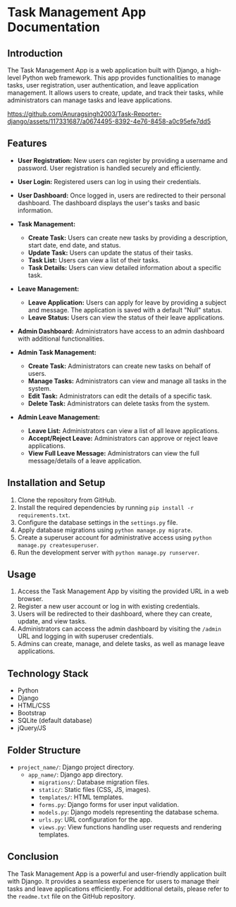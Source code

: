 # Task Management App Documentation

## Introduction
The Task Management App is a web application built with Django, a high-level Python web framework. This app provides functionalities to manage tasks, user registration, user authentication, and leave application management. It allows users to create, update, and track their tasks, while administrators can manage tasks and leave applications.

https://github.com/Anuragsingh2003/Task-Reporter-django/assets/117331687/a0674495-8392-4e76-8458-a0c95efe7dd5



## Features
- **User Registration:** New users can register by providing a username and password. User registration is handled securely and efficiently.
- **User Login:** Registered users can log in using their credentials.
- **User Dashboard:** Once logged in, users are redirected to their personal dashboard. The dashboard displays the user's tasks and basic information.
- **Task Management:**
  - **Create Task:** Users can create new tasks by providing a description, start date, end date, and status.
  - **Update Task:** Users can update the status of their tasks.
  - **Task List:** Users can view a list of their tasks.
  - **Task Details:** Users can view detailed information about a specific task.
- **Leave Management:**
  - **Leave Application:** Users can apply for leave by providing a subject and message. The application is saved with a default "Null" status.
  - **Leave Status:** Users can view the status of their leave applications.

- **Admin Dashboard:** Administrators have access to an admin dashboard with additional functionalities.
- **Admin Task Management:**
  - **Create Task:** Administrators can create new tasks on behalf of users.
  - **Manage Tasks:** Administrators can view and manage all tasks in the system.
  - **Edit Task:** Administrators can edit the details of a specific task.
  - **Delete Task:** Administrators can delete tasks from the system.
- **Admin Leave Management:**
  - **Leave List:** Administrators can view a list of all leave applications.
  - **Accept/Reject Leave:** Administrators can approve or reject leave applications.
  - **View Full Leave Message:** Administrators can view the full message/details of a leave application.

## Installation and Setup
1. Clone the repository from GitHub.
2. Install the required dependencies by running `pip install -r requirements.txt`.
3. Configure the database settings in the `settings.py` file.
4. Apply database migrations using `python manage.py migrate`.
5. Create a superuser account for administrative access using `python manage.py createsuperuser`.
6. Run the development server with `python manage.py runserver`.

## Usage
1. Access the Task Management App by visiting the provided URL in a web browser.
2. Register a new user account or log in with existing credentials.
3. Users will be redirected to their dashboard, where they can create, update, and view tasks.
4. Administrators can access the admin dashboard by visiting the `/admin` URL and logging in with superuser credentials.
5. Admins can create, manage, and delete tasks, as well as manage leave applications.




## Technology Stack
- Python
- Django
- HTML/CSS
- Bootstrap
- SQLite (default database)
- jQuery/JS

## Folder Structure
- `project_name/`: Django project directory.
  - `app_name/`: Django app directory.
    - `migrations/`: Database migration files.
    - `static/`: Static files (CSS, JS, images).
    - `templates/`: HTML templates.
    - `forms.py`: Django forms for user input validation.
    - `models.py`: Django models representing the database schema.
    - `urls.py`: URL configuration for the app.
    - `views.py`: View functions handling user requests and rendering templates.

## Conclusion

The Task Management App is a powerful and user-friendly application built with Django. It provides a seamless experience for users to manage their tasks and leave applications efficiently. For additional details, please refer to the `readme.txt` file on the GitHub repository.
